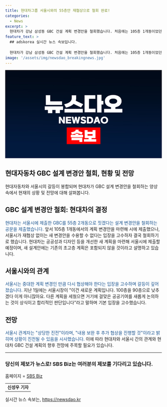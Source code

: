 ```yaml
---
title: 현대차그룹 서울시와의 55층안 재협상으로 철회 완료!
categories:
  - News
excerpt: >
  현대차가 강남 삼성동 GBC 건설 계획 변경안을 철회했습니다. 처음에는 105층 1개동이었던 계획이 55층 2개동으로 변경되었는데, 이에 서울시가 재협상을 요구하여 갈등이 있었습니다. 하지만 현대차가 변경안을 철회하고, 새로운 공공성과 디자인을 개선한 새 계획을 마련해 서울시에 제출할 예정입니다. 이에 대해 서울시는 상당한 진전이라며 추가 협상을 진행할 것이라고 밝혔습니다. SBS Biz 신성우입니다.
feature_text: >
  ## adskorea 실시간 뉴스 속보입니다.

  현대차가 강남 삼성동 GBC 건설 계획 변경안을 철회했습니다. 처음에는 105층 1개동이었던 계획이 55층 2개동으로 변경되었는데, 이에 서울시가 재협상을 요구하여 갈등이 있었습니다. 하지만 현대차가 변경안을 철회하고, 새로운 공공성과 디자인을 개선한 새 계획을 마련해 서울시에 제출할 예정입니다. 이에 대해 서울시는 상당한 진전이라며 추가 협상을 진행할 것이라고 밝혔습니다. SBS Biz 신성우입니다.
image: '/assets/img/newsdao_breakingnews.jpg'
---
```


<p><img src="/assets/img/newsdao_breakingnews.jpg" alt="adskorea 속보" /></p>

<h2>현대자동차 GBC 설계 변경안 철회, 현황 및 전망</h2>

<p data-ke-size="size16">현대자동차와 서울시의 갈등이 봉합되며 현대차가 GBC 설계 변경안을 철회하는 양상 속에서 현재의 상황 및 전망에 대해 살펴봅니다.</p>

<h2 data-ke-size="size26">GBC 설계 변경안 철회: 현대차의 결정</h2>

<p><span style="color: #1a5490;">현대차는 서울시에 제출한 GBC를 55층 2개동으로 짓겠다는 설계 변경안을 철회하는 공문을 제출했습니다.</span> 앞서 105층 1개동에서의 계획 변경안을 마련해 시에 제출했으나, 서울시가 재협상 없이는 새 변경안을 수용할 수 없다는 입장을 고수하자 결국 철회하기로 했습니다. 현대차는 공공성과 디자인 등을 개선한 새 계획을 마련해 서울시에 제출할 예정이며, 새 설계안에는 기존의 초고층 계획은 포함되지 않을 것이라고 설명하고 있습니다.</p>

<h2 data-ke-size="size26">서울시와의 관계</h2>

<p><span style="color: #1a5490;">서울시는 중대한 계획 변경인 만큼 다시 협상해야 한다는 입장을 고수하며 갈등이 깊어졌습니다.</span> 지난 1일에는 서울시장이 "이건 새로운 계획입니다. 100층을 90층으로 낮추겠다 이게 아니잖아요. 다른 계획을 세웠으면 거기에 걸맞은 공공기여를 새롭게 논의하는 것이 상식이고 합리적인 판단입니다"라고 말하며 기본 입장을 고수했습니다.</p>

<h2 data-ke-size="size26">전망</h2>

<p><span style="color: #1a5490;">서울시 관계자는 "상당한 진전"이라며, "내용 보완 후 추가 협상을 진행할 것"이라고 밝히며 상황이 진전될 수 있음을 시사했습니다.</span> 이에 따라 현대차와 서울시 간의 관계와 현대차 GBC 건설 계획의 향후 전망에 주목할 필요가 있습니다.</p>

<hr>

<h3>당신의 제보가 뉴스로! SBS Biz는 여러분의 제보를 기다리고 있습니다.</h3>

<p>홈페이지 = <a href="https://url.kr/9pghjn">SBS Biz</a></p>

<table>
  <tr>
    <td style="text-align: center; height: 17px;"><b>신성우 기자</b></td>
  </tr>
</table>

<p data-ke-size="size16"></p>
실시간 뉴스 속보는, <a href="https://newsdao.kr" rel="dofollow">https://newsdao.kr</a>


